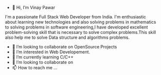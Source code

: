 - 👋 Hi, I’m Vinay Pawar


I'm a passionate Full Stack Web Developer from India. I'm enthusiastic about learning new technologies and also solving problems in mathematics to solving problems in software engineering,I have developed excellent problem-solving skill that is necessary to solve complex problems.This skill also help me to solve Data structure and algorithms problems.

- 👯 I’m looking to collaborate on OpenSource Projects
- 👀 I’m interested in Web Developement.
- 🌱 I’m currently learning C/C++
- 💞️ I’m looking to collaborate on 
- 📫 How to reach me ...

<!---
vpawar46/vpawar46 is a ✨ special ✨ repository because its `README.md` (this file) appears on your GitHub profile.
You can click the Preview link to take a look at your changes.
--->
